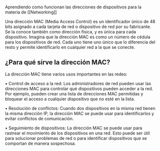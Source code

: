 Aprendiendo como funcionan las direcciones de dispositivos para la materia de [[Networking]]

Una dirección MAC (Media Access Control) es un identificador único de 48 bits asignado a cada tarjeta de red o dispositivo de red por su fabricante. Se la conoce también como dirección física, y es única para cada dispositivo. Imagina que la dirección MAC es como un número de cédula para los dispositivos de red. Cada uno tiene uno único que lo diferencia del resto y permite identificarlo en cualquier red a la que se conecte. 

## ¿Para qué sirve la dirección MAC? 
La dirección MAC tiene varios usos importantes en las redes: 

• Control de acceso a la red: Los administradores de red pueden usar las direcciones MAC para controlar qué dispositivos pueden acceder a la red. Por ejemplo, pueden crear una lista de direcciones MAC permitidas y bloquear el acceso a cualquier dispositivo que no esté en la lista. 

• Resolución de conflictos: Cuando dos dispositivos en la misma red tienen la misma dirección IP, la dirección MAC se puede usar para identificarlos y evitar conflictos de comunicación. 

• Seguimiento de dispositivos: La dirección MAC se puede usar para rastrear el movimiento de los dispositivos en una red. Esto puede ser útil para solucionar problemas de red o para identificar dispositivos que se comportan de manera sospechosa. 